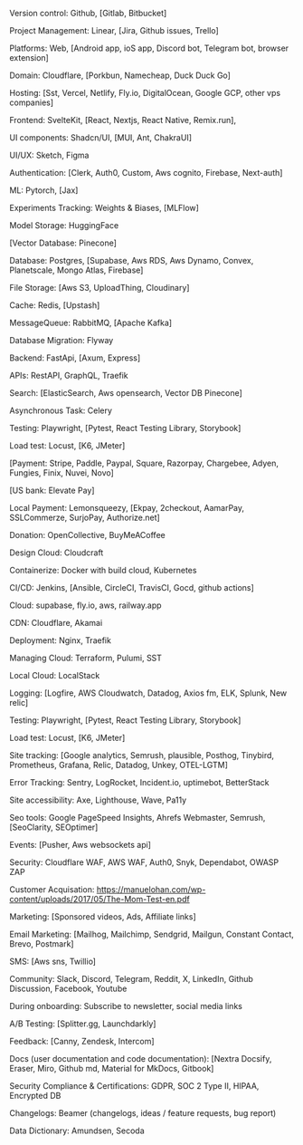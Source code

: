 Version control: Github, [Gitlab, Bitbucket]

Project Management: Linear, [Jira, Github issues, Trello]

Platforms: Web, [Android app, ioS app, Discord bot, Telegram bot, browser extension]

Domain: Cloudflare, [Porkbun, Namecheap, Duck Duck Go]

Hosting: [Sst, Vercel, Netlify, Fly.io, DigitalOcean, Google GCP, other vps companies]

Frontend: SvelteKit, [React, Nextjs, React Native, Remix.run],

UI components: Shadcn/UI, [MUI, Ant, ChakraUI]

UI/UX: Sketch, Figma

Authentication: [Clerk, Auth0, Custom, Aws cognito, Firebase, Next-auth]

ML: Pytorch, [Jax]

Experiments Tracking: Weights & Biases, [MLFlow]

Model Storage: HuggingFace

[Vector Database: Pinecone]

Database: Postgres, [Supabase, Aws RDS, Aws Dynamo, Convex, Planetscale, Mongo Atlas, Firebase]

File Storage: [Aws S3, UploadThing, Cloudinary]

Cache: Redis, [Upstash]

MessageQueue: RabbitMQ, [Apache Kafka]

Database Migration: Flyway

Backend: FastApi, [Axum, Express]

APIs: RestAPI, GraphQL, Traefik

Search: [ElasticSearch, Aws opensearch, Vector DB Pinecone]

Asynchronous Task: Celery

Testing: Playwright, [Pytest, React Testing Library, Storybook]

Load test: Locust, [K6, JMeter]

[Payment: Stripe, Paddle, Paypal, Square, Razorpay, Chargebee, Adyen, Fungies, Finix, Nuvei, Novo]

[US bank: Elevate Pay]

Local Payment: Lemonsqueezy, [Ekpay, 2checkout, AamarPay, SSLCommerze, SurjoPay, Authorize.net]

Donation: OpenCollective, BuyMeACoffee

Design Cloud: Cloudcraft

Containerize: Docker with build cloud, Kubernetes

CI/CD: Jenkins, [Ansible, CircleCI, TravisCI, Gocd, github actions]

Cloud: supabase, fly.io, aws, railway.app

CDN: Cloudflare, Akamai

Deployment: Nginx, Traefik

Managing Cloud: Terraform, Pulumi, SST

Local Cloud: LocalStack

Logging: [Logfire, AWS Cloudwatch, Datadog, Axios fm, ELK, Splunk, New relic]

Testing: Playwright, [Pytest, React Testing Library, Storybook]

Load test: Locust, [K6, JMeter]

Site tracking: [Google analytics, Semrush, plausible, Posthog, Tinybird, Prometheus, Grafana, Relic, Datadog, Unkey, OTEL-LGTM]

Error Tracking: Sentry, LogRocket, Incident.io, uptimebot, BetterStack

Site accessibility: Axe, Lighthouse, Wave, Pa11y

Seo tools: Google PageSpeed Insights, Ahrefs Webmaster, Semrush, [SeoClarity, SEOptimer]

Events: [Pusher, Aws websockets api]

Security: Cloudflare WAF, AWS WAF, Auth0, Snyk, Dependabot, OWASP ZAP

Customer Acquisation: https://manuelohan.com/wp-content/uploads/2017/05/The-Mom-Test-en.pdf

Marketing: [Sponsored videos, Ads, Affiliate links]

Email Marketing: [Mailhog, Mailchimp, Sendgrid, Mailgun, Constant Contact, Brevo, Postmark]

SMS: [Aws sns, Twillio]

Community: Slack, Discord, Telegram, Reddit, X, LinkedIn, Github Discussion, Facebook, Youtube

During onboarding: Subscribe to newsletter, social media links

A/B Testing: [Splitter.gg, Launchdarkly]

Feedback: [Canny, Zendesk, Intercom]

Docs (user documentation and code documentation): [Nextra Docsify, Eraser, Miro, Github md, Material for MkDocs, Gitbook]

Security Compliance & Certifications: GDPR, SOC 2 Type II, HIPAA, Encrypted DB

Changelogs: Beamer (changelogs, ideas / feature requests, bug report)

Data Dictionary: Amundsen, Secoda
